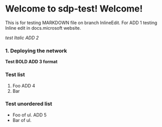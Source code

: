 # Welcome to sdp-test! Welcome!

This is for testing MARKDOWN file on branch InlineEdit. For ADD 1
testing Inline edit in docs.microsoft website.

*test Italic ADD 2*

### 1. Deploying the network
**Test BOLD ADD 3 format**

### Test list
1.  Foo ADD 4
2.  Bar

### Test unordered list
  - Foo of ul. ADD 5
-   Bar of ul.



